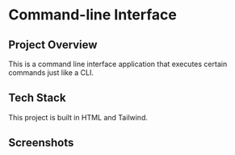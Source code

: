 # Command-line Interface
## Project Overview 
This is a command line interface application that executes certain commands just like a CLI.

## Tech Stack
This project is built in HTML and Tailwind.

## Screenshots